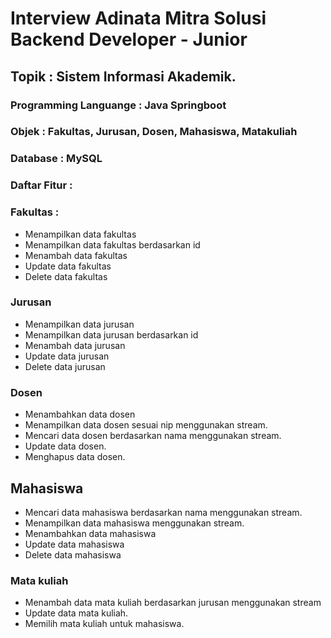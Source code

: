 # Interview Adinata Mitra Solusi Backend Developer - Junior

## Topik : Sistem Informasi Akademik.
### Programming Languange : Java Springboot
### Objek : Fakultas, Jurusan, Dosen, Mahasiswa, Matakuliah
### Database : MySQL


### Daftar Fitur : 

### Fakultas : 
* Menampilkan data fakultas
* Menampilkan data fakultas berdasarkan id
* Menambah data fakultas
* Update data fakultas
* Delete data fakultas


### Jurusan
* Menampilkan data jurusan
* Menampilkan data jurusan berdasarkan id
* Menambah data jurusan
* Update data jurusan
* Delete data jurusan


### Dosen
* Menambahkan data dosen
* Menampilkan data dosen sesuai nip menggunakan stream.
* Mencari data dosen berdasarkan nama menggunakan stream.
* Update data dosen.
* Menghapus data dosen.

## Mahasiswa
* Mencari data mahasiswa berdasarkan nama menggunakan stream.
* Menampilkan data mahasiswa menggunakan stream.
* Menambahkan data mahasiswa
* Update data mahasiswa
* Delete data mahasiswa

### Mata kuliah
* Menambah data mata kuliah berdasarkan jurusan menggunakan stream
* Update data mata kuliah.
* Memilih mata kuliah untuk mahasiswa.


